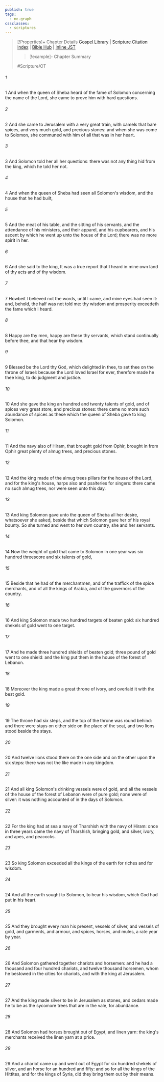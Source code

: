```yaml
---
publish: true
tags:
  - no-graph
cssclasses:
  - scriptures
---
```

>[!Properties]+ Chapter Details
>[Gospel Library](https://churchofjesuschrist.org/study/scriptures/ot/1-kgs/10?lang=eng)    |    [Scripture Citation Index](https://scriptures.byu.edu/#06f0a::c06f0a)    |    [Bible Hub](https://biblehub.com/1_kings/10.htm)    |    [Inline JST](https://scripturetoolbox.com/html/ic/1Kings/10.html)
>>[!example]- Chapter Summary
>> 
> 
>
>#Scripture/OT
###### 1
1 And when the queen of Sheba heard of the fame of Solomon concerning the name of the Lord, she came to prove him with hard questions.
###### 2
2 And she came to Jerusalem with a very great train, with camels that bare spices, and very much gold, and precious stones: and when she was come to Solomon, she communed with him of all that was in her heart.
###### 3
3 And Solomon told her all her questions: there was not any thing hid from the king, which he told her not.
###### 4
4 And when the queen of Sheba had seen all Solomon's wisdom, and the house that he had built,
###### 5
5 And the meat of his table, and the sitting of his servants, and the attendance of his ministers, and their apparel, and his cupbearers, and his ascent by which he went up unto the house of the Lord; there was no more spirit in her.
###### 6
6 And she said to the king, It was a true report that I heard in mine own land of thy acts and of thy wisdom.
###### 7
7 Howbeit I believed not the words, until I came, and mine eyes had seen it: and, behold, the half was not told me: thy wisdom and prosperity exceedeth the fame which I heard.
###### 8
8 Happy are thy men, happy are these thy servants, which stand continually before thee, and that hear thy wisdom.
###### 9
9 Blessed be the Lord thy God, which delighted in thee, to set thee on the throne of Israel: because the Lord loved Israel for ever, therefore made he thee king, to do judgment and justice.
###### 10
10 And she gave the king an hundred and twenty talents of gold, and of spices very great store, and precious stones: there came no more such abundance of spices as these which the queen of Sheba gave to king Solomon.
###### 11
11 And the navy also of Hiram, that brought gold from Ophir, brought in from Ophir great plenty of almug trees, and precious stones.
###### 12
12 And the king made of the almug trees pillars for the house of the Lord, and for the king's house, harps also and psalteries for singers: there came no such almug trees, nor were seen unto this day.
###### 13
13 And king Solomon gave unto the queen of Sheba all her desire, whatsoever she asked, beside that which Solomon gave her of his royal bounty. So she turned and went to her own country, she and her servants.
###### 14
14 Now the weight of gold that came to Solomon in one year was six hundred threescore and six talents of gold,
###### 15
15 Beside that he had of the merchantmen, and of the traffick of the spice merchants, and of all the kings of Arabia, and of the governors of the country.
###### 16
16 And king Solomon made two hundred targets of beaten gold: six hundred shekels of gold went to one target.
###### 17
17 And he made three hundred shields of beaten gold; three pound of gold went to one shield: and the king put them in the house of the forest of Lebanon.
###### 18
18 Moreover the king made a great throne of ivory, and overlaid it with the best gold.
###### 19
19 The throne had six steps, and the top of the throne was round behind: and there were stays on either side on the place of the seat, and two lions stood beside the stays.
###### 20
20 And twelve lions stood there on the one side and on the other upon the six steps: there was not the like made in any kingdom.
###### 21
21 And all king Solomon's drinking vessels were of gold, and all the vessels of the house of the forest of Lebanon were of pure gold; none were of silver: it was nothing accounted of in the days of Solomon.
###### 22
22 For the king had at sea a navy of Tharshish with the navy of Hiram: once in three years came the navy of Tharshish, bringing gold, and silver, ivory, and apes, and peacocks.
###### 23
23 So king Solomon exceeded all the kings of the earth for riches and for wisdom.
###### 24
24 And all the earth sought to Solomon, to hear his wisdom, which God had put in his heart.
###### 25
25 And they brought every man his present, vessels of silver, and vessels of gold, and garments, and armour, and spices, horses, and mules, a rate year by year.
###### 26
26 And Solomon gathered together chariots and horsemen: and he had a thousand and four hundred chariots, and twelve thousand horsemen, whom he bestowed in the cities for chariots, and with the king at Jerusalem.
###### 27
27 And the king made silver to be in Jerusalem as stones, and cedars made he to be as the sycomore trees that are in the vale, for abundance.
###### 28
28 And Solomon had horses brought out of Egypt, and linen yarn: the king's merchants received the linen yarn at a price.
###### 29
29 And a chariot came up and went out of Egypt for six hundred shekels of silver, and an horse for an hundred and fifty: and so for all the kings of the Hittites, and for the kings of Syria, did they bring them out by their means.
